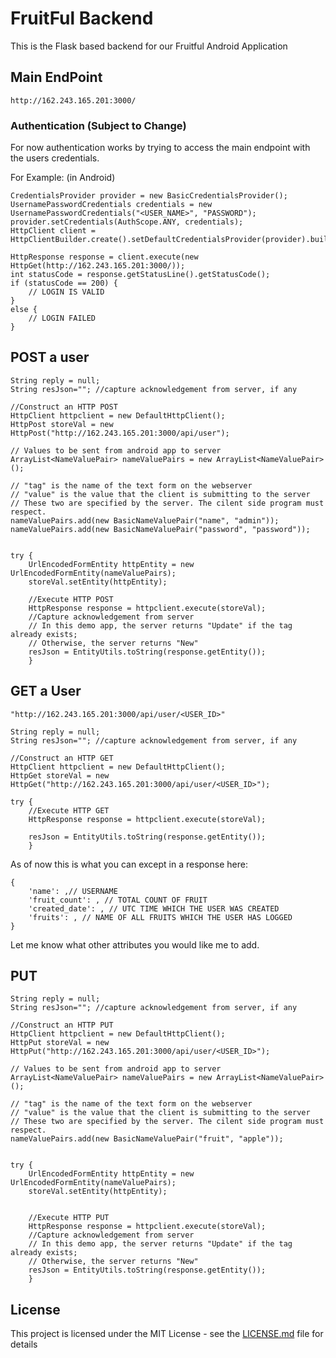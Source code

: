 # FruitFul Backend

This is the Flask based backend for our Fruitful Android Application


## Main EndPoint

```
http://162.243.165.201:3000/
```

### Authentication (Subject to Change)

For now authentication works by trying to access the main endpoint with the users credentials.

For Example: (in Android)

```
CredentialsProvider provider = new BasicCredentialsProvider();
UsernamePasswordCredentials credentials = new UsernamePasswordCredentials("<USER_NAME>", "PASSWORD");
provider.setCredentials(AuthScope.ANY, credentials);
HttpClient client = HttpClientBuilder.create().setDefaultCredentialsProvider(provider).build();

HttpResponse response = client.execute(new HttpGet(http://162.243.165.201:3000/));
int statusCode = response.getStatusLine().getStatusCode();
if (statusCode == 200) {
    // LOGIN IS VALID
}
else {
    // LOGIN FAILED
}
```  

## POST a user


```
String reply = null;
String resJson=""; //capture acknowledgement from server, if any

//Construct an HTTP POST
HttpClient httpclient = new DefaultHttpClient();
HttpPost storeVal = new HttpPost("http://162.243.165.201:3000/api/user");

// Values to be sent from android app to server
ArrayList<NameValuePair> nameValuePairs = new ArrayList<NameValuePair>();

// "tag" is the name of the text form on the webserver
// "value" is the value that the client is submitting to the server
// These two are specified by the server. The cilent side program must respect.
nameValuePairs.add(new BasicNameValuePair("name", "admin"));
nameValuePairs.add(new BasicNameValuePair("password", "password"));


try {
    UrlEncodedFormEntity httpEntity = new UrlEncodedFormEntity(nameValuePairs);
    storeVal.setEntity(httpEntity);

    //Execute HTTP POST
    HttpResponse response = httpclient.execute(storeVal);
    //Capture acknowledgement from server
    // In this demo app, the server returns "Update" if the tag already exists;
    // Otherwise, the server returns "New"
    resJson = EntityUtils.toString(response.getEntity());
    }
```


## GET a User
```
"http://162.243.165.201:3000/api/user/<USER_ID>"
```

```
String reply = null;
String resJson=""; //capture acknowledgement from server, if any

//Construct an HTTP GET
HttpClient httpclient = new DefaultHttpClient();
HttpGet storeVal = new HttpGet("http://162.243.165.201:3000/api/user/<USER_ID>");

try {
    //Execute HTTP GET
    HttpResponse response = httpclient.execute(storeVal);

    resJson = EntityUtils.toString(response.getEntity());
    }
```

As of now this is what you can except in a response here:
```
{
    'name': ,// USERNAME
    'fruit_count': , // TOTAL COUNT OF FRUIT
    'created_date': , // UTC TIME WHICH THE USER WAS CREATED
    'fruits': , // NAME OF ALL FRUITS WHICH THE USER HAS LOGGED
}
```
Let me know what other attributes you would like me to add.

## PUT

```
String reply = null;
String resJson=""; //capture acknowledgement from server, if any

//Construct an HTTP PUT
HttpClient httpclient = new DefaultHttpClient();
HttpPut storeVal = new HttpPut("http://162.243.165.201:3000/api/user/<USER_ID>");

// Values to be sent from android app to server
ArrayList<NameValuePair> nameValuePairs = new ArrayList<NameValuePair>();

// "tag" is the name of the text form on the webserver
// "value" is the value that the client is submitting to the server
// These two are specified by the server. The cilent side program must respect.
nameValuePairs.add(new BasicNameValuePair("fruit", "apple"));


try {
    UrlEncodedFormEntity httpEntity = new UrlEncodedFormEntity(nameValuePairs);
    storeVal.setEntity(httpEntity);

    
    //Execute HTTP PUT
    HttpResponse response = httpclient.execute(storeVal);
    //Capture acknowledgement from server
    // In this demo app, the server returns "Update" if the tag already exists;
    // Otherwise, the server returns "New"
    resJson = EntityUtils.toString(response.getEntity());
    }
```





## License

This project is licensed under the MIT License - see the [LICENSE.md](LICENSE.md) file for details

